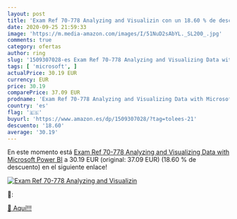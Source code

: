 ```yaml
---
layout: post
title: 'Exam Ref 70-778 Analyzing and Visualizin con un 18.60 % de descuento'
date: 2020-09-25 21:59:33
image: 'https://m.media-amazon.com/images/I/51NuD2sAbYL._SL200_.jpg'
comments: true
category: ofertas
author: ring
slug: '1509307028-es Exam Ref 70-778 Analyzing and Visualizing Data with...'
tags: [ 'microsoft', ]
actualPrice: 30.19 EUR
currency: EUR
price: 30.19
comparePrice: 37.09 EUR
prodname: 'Exam Ref 70-778 Analyzing and Visualizing Data with Microsoft Power BI'
country: 'es'
flag: '🇪🇸'
buyurl: 'https://www.amazon.es/dp/1509307028/?tag=tolees-21'
descuento: '18.60'
average: '30.19'
---
```


En este momento está [Exam Ref 70-778 Analyzing and Visualizing Data with Microsoft Power BI](https://www.amazon.es/dp/1509307028/?tag=tolees-21) a 30.19 EUR (original: 37.09 EUR) (18.60 %  de descuento) en el siguiente enlace!

[![Exam Ref 70-778 Analyzing and Visualizin](https://m.media-amazon.com/images/I/51NuD2sAbYL._SL200_.jpg)](https://www.amazon.es/dp/1509307028/?tag=tolees-21)

🔎:


[🛒 Aquí!!!](https://www.amazon.es/dp/1509307028/?tag=tolees-21)

